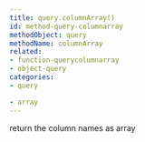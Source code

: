 ```yaml
---
title: query.columnArray()
id: method-query-columnarray
methodObject: query
methodName: columnArray
related:
- function-querycolumnarray
- object-query
categories:
- query

- array
---
```


return the column names as array